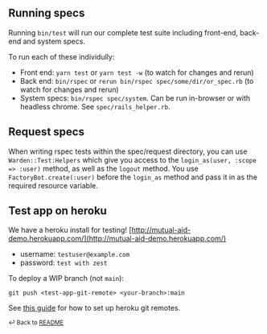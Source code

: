 ## Running specs
Running `bin/test` will run our complete test suite including front-end, back-end and system specs.

To run each of these individully:

* Front end: `yarn test` or `yarn test -w` (to watch for changes and rerun)
* Back end: `bin/rspec` or `rerun bin/rspec spec/some/dir/or_spec.rb` (to watch for changes and rerun)
* System specs: `bin/rspec spec/system`. Can be run in-browser or with headless chrome. See `spec/rails_helper.rb`.

## Request specs
When writing rspec tests within the spec/request directory, you can use `Warden::Test:Helpers`
which give you access to the `login_as(user, :scope => :user)` method, as well as the `logout` method.
You use `FactoryBot.create(:user)` before the `login_as` method and pass it in as the required resource variable.

## Test app on heroku
We have a heroku install for testing!
[http://mutual-aid-demo.herokuapp.com/](http://mutual-aid-demo.herokuapp.com/)

* username: `testuser@example.com`
* password: `test with zest`

To deploy a WIP branch (not `main`):
```
git push <test-app-git-remote> <your-branch>:main
```

See [this guide](https://devcenter.heroku.com/articles/git) for how to set up heroku git remotes.


<sub>↩ Back to [README](/README.md)</sub>
